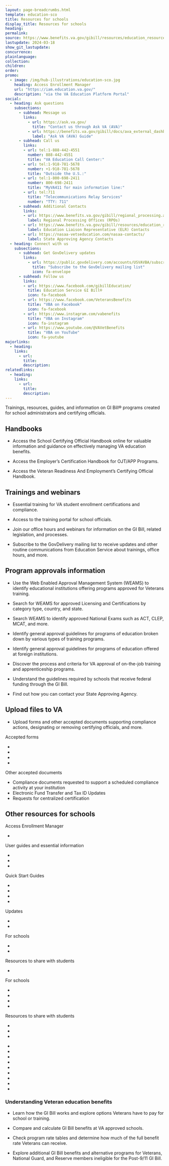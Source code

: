 ```yaml
---
layout: page-breadcrumbs.html
template: education-sco
title: Resources for schools
display_title: Resources for schools
heading:
permalink:
source: https://www.benefits.va.gov/gibill/resources/education_resources/school_certifying_officials/sco_info.asp
lastupdate: 2024-03-18
show_git_lastupdate:
concurrence:
plainlanguage:
collection:
children:
order:
promo:
  - image: /img/hub-illustrations/education-sco.jpg
    heading: Access Enrollment Manager
    url: "https://iam.education.va.gov/"
    description: "via the VA Education Platform Portal"
social:
  - heading: Ask questions
    subsections:
      - subhead: Message us
        links:
          - url: https://ask.va.gov/
            title: "Contact us through Ask VA (AVA)"
          - url: https://benefits.va.gov/gibill/docs/ava_external_dashboard_guide.pdf
            label: "Ask VA (AVA) Guide"
      - subhead: Call us
        links:
        - url: tel:1-888-442-4551
          number: 888-442-4551
          title: "VA Education Call Center:"
        - url: tel:1-918-781-5678
          number: +1-918-781-5678
          title: "Outside the U.S.:"
        - url: tel:1-800-698-2411
          number: 800-698-2411
          title: "MyVA411 for main information line:"
        - url: tel:711
          title: "Telecommunications Relay Services"
          number: "TTY: 711"
      - subhead: Additional Contacts
        links:
        - url: https://www.benefits.va.gov/gibill/regional_processing.asp
          label: Regional Processing Offices (RPOs)
        - url: https://www.benefits.va.gov/gibill/resources/education_resources/school_certifying_officials/elr.asp
          label: Education Liaison Representative (ELR) Contacts
        - url: https://nasaa-vetseducation.com/nasaa-contacts/
          label: State Approving Agency Contacts
  - heading: Connect with us
    subsections:
      - subhead: Get GovDelivery updates
        links:
          - url: https://public.govdelivery.com/accounts/USVAVBA/subscriber/new
            title: "Subscribe to the GovDelivery mailing list"
            icon: fa-envelope
      - subhead: Follow us
        links:
        - url: https://www.facebook.com/gibillEducation/
          title: Education Service GI Bill®
          icon: fa-facebook
        - url: https://www.facebook.com/VeteransBenefits
          title: "VBA on Facebook"
          icon: fa-facebook
        - url: https://www.instagram.com/vabenefits
          title: "VBA on Instagram"
          icon: fa-instagram
        - url: https://www.youtube.com/@VAVetBenefits
          title: "VBA on YouTube"
          icon: fa-youtube
majorlinks:
  - heading:
    links:
      - url:
        title:
        description:
relatedlinks:
  - heading:
    links:
      - url:
        title:
        description:
---
```


<div>
  <p class="va-introtext">
    Trainings, resources, guides, and information on GI Bill® programs created for school administrators and certifying officials.
  <p>
</div>

<div><va-on-this-page class="vads-u-margin-left--1 vads-u-margin-bottom--0 vads-u-padding-bottom--0" /></div>

<section>
  <div class="va-h-ruled--stars"></div>
</section>

<h2 id="handbooks" tabindex="-1">Handbooks</h2>
<ul class="va-nav-linkslist-list">
  <li>
    <span><va-link
      href="https://www.knowva.ebenefits.va.gov/system/templates/selfservice/va_ssnew/help/customer/locale/en-US/portal/554400000001018/content/554400000149088/School-Certifying-Official-Handbook-On-line"
      text="School Certifying Official Handbook"
    /></span>
    <p class="va-nav-linkslist-description">Access the School Certifying Official Handbook online for valuable information and guidance on effectively managing VA education benefits.</p>
  </li>
  <li>
    <span><va-link
      href="https://www.knowva.ebenefits.va.gov/system/templates/selfservice/va_ssnew/help/customer/locale/en-US/portal/554400000001018/content/554400000208001/Employers-Certification-Handbook-On-The-Job-Training-Apprenticeship-Programs"
      text="Employer’s Certification Handbook On-The-Job Training & Apprenticeship Programs"
    /></span>
    <p class="va-nav-linkslist-description">Access the Employer’s Certification Handbook for OJT/APP Programs.</p>
  </li>
    <li>
    <span><va-link
      href="https://www.knowva.ebenefits.va.gov/system/templates/selfservice/va_ssnew/help/customer/locale/en-US/portal/554400000001018/content/554400000260919/VRE-School-Certifying-Official-Handbook"
      text="VR&E School Certifying Official Handbook"
    /></span>
    <p class="va-nav-linkslist-description">Access the Veteran Readiness And Employment’s Certifying Official Handbook.</p>
  </li>
</ul>

<section>
  <div class="va-h-ruled--stars"></div>
</section>

<div>
  <h2 id="trainings-and-webinars" tabindex="-1">Trainings and webinars</h2>
  <ul class="va-nav-linkslist-list">
    <li>
      <span><va-link
        href="https://www.benefits.va.gov/gibill/resources/education_resources/school_certifying_officials/online_sco_training.asp"
        text="Training Requirements"
        onClick="recordEvent({ event: 'nav-linkslist', 'links-list-header': 'Trainings and webinars'});"
      /></span>
      <p class="va-nav-linkslist-description">Essential training for VA student enrollment certifications and compliance.</p>
    </li>
    <li>
      <span><va-link
        href="https://vba-tpss.vbatraining.org/assess/trkSignIn?refid=XSCO"
        text="SCO Training Portal"
        onClick="recordEvent({ event: 'nav-linkslist', 'links-list-header': 'Trainings and webinars'});"
      /></span>
      <p class="va-nav-linkslist-description">Access to the training portal for school officials.</p>
    </li>
    <li>
      <span><va-link
        href="https://www.benefits.va.gov/gibill/resources/education_resources/school_certifying_officials/presentations.asp"
        text="Office Hours and Webinars"
        onClick="recordEvent({ event: 'nav-linkslist', 'links-list-header': 'Trainings and webinars'});"
      /></span>
      <p class="va-nav-linkslist-description">Join our office hours and webinars for information on the GI Bill, related legislation, and processes.</p>
    </li>
    <li>
      <span><va-link
        href="https://public.govdelivery.com/accounts/USVAVBA/subscriber/new"
        text="Sign up for for trainings, webinar, and office hour updates"
        onClick="recordEvent({ event: 'nav-linkslist', 'links-list-header': 'Trainings and webinars'});"
      /></span>
      <p class="va-nav-linkslist-description">Subscribe to the GovDelivery mailing list to receive updates and other routine communications from Education Service about trainings, office hours, and more.</p>
    </li>
  </ul>
</div>

<section>
    <div class="va-h-ruled--stars"></div>
</section>
<div>


<h2 id="program-approvals" tabindex="-1">Program approvals information</h2>
<ul class="va-nav-linkslist-list">
  <li>
    <span><va-link
      href="https://inquiry.vba.va.gov/weamspub/buildSearchInstitutionCriteria.do"
      text="WEAMS Institution Search"
    /></span>
    <p class="va-nav-linkslist-description">Use the Web Enabled Approval Management System (WEAMS) to identify educational institutions offering programs approved for Veterans training.</p>
  </li>
  <li>
    <span><va-link
      href="https://inquiry.vba.va.gov/weamspub/buildSearchCountryLCCriteria.do"
      text="Licensing and Certification"
    /></span>
    <p class="va-nav-linkslist-description">Search for WEAMS for approved Licensing and Certifications by category type, country, and state.</p>
  </li>
  <li>
    <span><va-link
      href="https://inquiry.vba.va.gov/weamspub/buildSearchNE.do"
      text="National Exams"
    /></span>
    <p class="va-nav-linkslist-description">Search WEAMS to identify approved National Exams such as ACT, CLEP, MCAT, and more.</p>
  </li>
  <li>
    <span><va-link
      href="https://benefits.va.gov/gibill/School_Program_Approval.asp"
      text="Program Approvals"
    /></span>
    <p class="va-nav-linkslist-description">Identify general approval guidelines for programs of education broken down by various types of training programs.</p>
  </li>
  <li>
    <span><va-link
      href="https://www.benefits.va.gov/gibill/foreign_program_approval_information_for_schools.asp"
      text="Foreign Program Approvals"
    /></span>
    <p class="va-nav-linkslist-description">Identify general approval guidelines for programs of education offered at foreign institutions.</p>
  </li>
  <li>
    <span><va-link
      href="https://benefits.va.gov/gibill/federalemployerOJTandApprenticeshipProgramApprovalInformation.asp"
      text="Federal On The Job Training/ Apprenticeship Approval"
    /></span>
    <p class="va-nav-linkslist-description">Discover the process and criteria for VA approval of on-the-job training and apprenticeship programs.</p>
  </li>
  <li>
    <span><va-link
      href="https://www.va.gov/education/choosing-a-school/principles-of-excellence/"
      text="Principles of Excellence"
    /></span>
    <p class="va-nav-linkslist-description">Understand the guidelines required by schools that receive federal funding through the GI Bill.</p>
  </li>
  <li>
    <span><va-link
      href="https://nasaa-vetseducation.com/nasaa-contacts/"
      text="State Approving Agency Contact Information"
    /></span>
    <p class="va-nav-linkslist-description">Find out how you can contact your State Approving Agency.</p>
  </li>
</ul>

<section>
    <div class="va-h-ruled--stars"></div>
</section>

<h2 id="upload-files" tabindex="-1">Upload files to VA</h2>
    <ul class="va-nav-linkslist-list">
      <li>
        <span><va-link
          href="https://www.my.va.gov/EducationFileUploads/s/"
          text="Education File Upload Portal"
        /></span>
        <p class="va-nav-linkslist-description">Upload forms and other accepted documents supporting compliance actions, designating or removing certifying officials, and more.</p>
      </li>
</ul>
<va-accordion bordered id="upload-files-accordion">
  <va-accordion-item
    id="forms-library"
    open="true"
    header="Forms library and other accepted documents"
    subheader="Check out the forms and documents which you can submit to VA via the Education File Upload Portal."
    >
    Accepted forms
    <ul>
      <li>
       <span><va-link
          href="https://www.vba.va.gov/pubs/forms/VBA-22-8794-ARE.pdf"
          text="Designation of Certifying Official(s) - VA Form 22-8794 (PDF, 3 pages)"
        /></span>
      </li>
      <li>
        <span><va-link
          href="https://www.vba.va.gov/pubs/forms/vba-22-10215-are.pdf"
          text="Statement of Assurance of Compliance with 85 Percent Enrollment Ratios - VA Form 22-10215 (PDF, 4 pages)"
         /></span>
       </li>
       <li>
        <span><va-link
          href="https://www.vba.va.gov/pubs/forms/vba-22-10215a-are.pdf"
          text="Statement of Assurance of Compliance with 85 Percent Enrollment Ratios Continuation Sheet - VA Form 22-10215a (PDF, 2 pages)"
         /></span>
       </li>
       <li>
        <span><va-link
          href="https://www.vba.va.gov/pubs/forms/vba-22-10216-are.pdf"
          text="35% Exemption Request from 85/15 Reporting Requirement - VA Form 22-10216 (PDF, 2 pages)"
         /></span>
       </li>
    </ul>
    Other accepted documents
    <ul>
      <li>Compliance documents requested to support a scheduled compliance activity at your institution</li>
      <li>Electronic Fund Transfer and Tax ID Updates</li>
      <li>Requests for centralized certification</li>
    </ul>
  </va-accordion-item>
</va-accordion>

<section>
    <div class="va-h-ruled--stars"></div>
</section>

<h2 id="other-resources" tabindex="-1">Other resources for schools</h2>

<va-accordion bordered id="other-resources-accordion">
  <va-accordion-item
    id="enrollment-manager"
    open="true"
    header="Enrollment Manager"
    subheader="Access Enrollment Manager  and essential training for VA student enrollment certifications and compliance."
    >
    Access Enrollment Manager
    <ul>
      <li>
       <span><va-link
          href="https://iam.education.va.gov/auth/realms/dgib/protocol/openid-connect/auth?response_type=code&scope=openid+profile+email&client_id=apigw&redirect_uri=https://iam.education.va.gov:443/_codexch&nonce=GtVNXpMNDc0rQreRf8kTvzlqvDM-zVIsBcz4n2gCn-E&state=0"
          text="Launch VA Education Platform"
        /></span>
      </li>
    </ul>
    User guides and essential information
    <ul>
      <li>
       <span><va-link
          href="https://benefits.va.gov/gibill/enrollment-manager/enrollment-manager-sco-user-guide.pptx"
          text="Enrollment Manager User Guide (PPTX, 315 pages)"
        /></span>
      </li>
      <li>
       <span><va-link
          href="https://login.microsoftonline.com/e95f1b23-abaf-45ee-821d-b7ab251ab3bf/oauth2/authorize?client%5Fid=00000003%2D0000%2D0ff1%2Dce00%2D000000000000&response%5Fmode=form%5Fpost&response%5Ftype=code%20id%5Ftoken&resource=00000003%2D0000%2D0ff1%2Dce00%2D000000000000&scope=openid&nonce=905F1007A503BEC289E3A5790DA0502F1B63E1E7A7DB7812%2DE840CFCE5B98B41ECB45F0981B49F04C5A9E58387AC0FEB3CD059376A6F335D5&redirect%5Furi=https%3A%2F%2Fdvagov%2Dmy%2Esharepoint%2Ecom%2F%5Fforms%2Fdefault%2Easpx&state=OD0w&claims=%7B%22id%5Ftoken%22%3A%7B%22xms%5Fcc%22%3A%7B%22values%22%3A%5B%22CP1%22%5D%7D%7D%7D&wsucxt=1&cobrandid=11bd8083%2D87e0%2D41b5%2Dbb78%2D0bc43c8a8e8a&client%2Drequest%2Did=c2450da1%2D302d%2D4000%2De987%2Df5955d8801ea"
          text="Enrollment Manager Course Catalog"
        /></span>
      </li>
      <li>
       <span><va-link
          href="https://benefits.va.gov/gibill/enrollment-manager/enrollment-manager-frequently-asked-questions.asp"
          text="Enrollment Manager FAQs"
        /></span>
      </li>
    </ul>
    Quick Start Guides
    <ul>
      <li>
       <span><va-link
          href="https://benefits.va.gov/gibill/docs/guides/flight-quick-start-guide.pdf"
          text="Flight - Enrollment Manager Quick Start Guide (PDF, 4 pages)"
        /></span>
      </li>
      <li>
       <span><va-link
          href="https://benefits.va.gov/gibill/docs/guides/ihl-quick-start-guide.pdf"
          text="Institutions of Higher Learning - Enrollment Manager Quick Start Guide (PDF, 3 pages)"
        /></span>
      </li>
      <li>
       <span><va-link
          href="https://benefits.va.gov/gibill/docs/guides/ncd-quick-start-guide.pdf"
          text="Non-College Degree Programs - Enrollment Manager Quick Start Guide (PDF, 3 pages)"
        /></span>
      </li>
      <li>
       <span><va-link
          href="https://benefits.va.gov/gibill/docs/guides/ojtapp-quick-start-guide.pdf"
          text="On-the-Job Training/Apprenticeship - Enrollment Manager Quick Start Guide (PDF, 4 pages)"
        /></span>
      </li>
    </ul>
    Updates
    <ul>
      <li>
       <span><va-link
          href="https://benefits.va.gov/GIBILL/enrollment-manager/enrollment-manager-system-updates.asp"
          text="Enrollment Manager System Updates"
        /></span>
      </li>
      <li>
       <span><va-link
          href="https://benefits.va.gov/GIBILL/enrollment-manager/paper-based-enrollment-manager-crosswalk.pptx"
          text="VA Paper Based Forms to Enrollment Manager Crosswalk (PPTX, 124 pages)"
        /></span>
      </li>
    </ul>
  </va-accordion-item>
  <va-accordion-item
    id="payment-and-debt"
    open="true"
    header="Payment and debt"
    subheader="Find information about managing debt related to VA education benefits."
    >
    For schools
    <ul>
      <li>
       <span><va-link
          href="https://www.benefits.va.gov/gibill/resources/education_resources/debt_info.asp"
          text="GI Bill Overpayments and Debt"
        /></span>
      </li>
      <li>
       <span><va-link
          href="https://www.fiscal.treasury.gov/TOP/"
          text="Treasury Offset Program"
        /></span>
      </li>
    </ul>
    Resources to share with students
    <ul>
      <li>
       <span><va-link
          href="https://www.va.gov/resources/va-debt-management/"
          text="VA Debt Management Center"
        /></span>
      </li>
    </ul>
  </va-accordion-item>
  <va-accordion-item
    id="vet-readiness"
    open="true"
    header="Veteran Readiness and Employment (VR&E) Chapter 31"
    subheader="The Veteran Readiness and Employment program assists Veterans with service-connected disabilities to explore employment options and address education and/or training needs."
    >
    For schools
    <ul>
      <li>
       <span><va-link
          href="https://drive.google.com/file/d/1U6silOZM0aOzpEQXhzcQdQCM5AC-y2x9/view"
          text="VR&E School Certifying Official Handbook (PDF, 19 pages)"
        /></span>
      </li>
      <li>
       <span><va-link
          href="https://authentication.tungsten-network.com/login"
          text="Login to Tungsten"
        /></span>
      </li>
      <li>
       <span><va-link
          href="https://www.benefits.va.gov/GIBILL/docs/job_aids/VRE_Tungsten_Invoicing.pdf"
          text="VR&E Tungsten Invoicing (PDF, 14 pages)"
        /></span>
      </li>
      <li>
       <span><va-link
          href="https://www.tungsten-network.com/customer-campaigns/vre/"
          text="VR&E Tungsten Customer Campaign"
        /></span>
      </li>
    </ul>
    Resources to share with students
    <ul>
      <li>
       <span><va-link
          href="https://www.va.gov/careers-employment/vocational-rehabilitation/"
          text="Veteran Readiness and Employment (Chapter 31)"
        /></span>
      </li>
      <li>
       <span><va-link
          href="https://www.va.gov/careers-employment/vocational-rehabilitation/eligibility/"
          text="Eligibility for VR&E"
        /></span>
      </li>
      <li>
       <span><va-link
          href="https://www.va.gov/careers-employment/vocational-rehabilitation/how-to-apply/"
          text="How to apply for VR&E"
        /></span>
      </li>
    </ul>
  </va-accordion-item>
  <va-accordion-item
    id="eighty-five-fifteen"
    open="true"
    header="85/15"
    subheader="Information on the 85 percent rule, or 85/15 rule, which requires that at least 15 percent of students enrolled in an approved program are self-supported."
    >
    <ul>
      <li>
       <span><va-link
          href="https://benefits.va.gov/GIBILL/85_15/85_15_homepage.asp"
          text="The 85/15 Rule"
        /></span>
      </li>
      <li>
       <span><va-link
          href="https://benefits.va.gov/GIBILL/85_15/Reporting_Requirements.asp"
          text="Reporting Requirements"
        /></span>
      </li>
      <li>
       <span><va-link
          href="https://benefits.va.gov/GIBILL/85_15/35_percent_exemption.asp"
          text="35 Percent Exemption"
        /></span>
      </li>
      <li>
       <span><va-link
          href="https://benefits.va.gov/GIBILL/85_15/dod_exemption.asp"
          text="Department of Defense (DoD) Exemption"
        /></span>
      </li>
      <li>
       <span><va-link
          href="https://benefits.va.gov/GIBILL/85_15/education_service_waiver.asp"
          text="Education Service Waiver"
        /></span>
      </li>
      <li>
       <span><va-link
          href="https://benefits.va.gov/GIBILL/85_15/supported_non_supported_students.asp"
          text="Supported and Non-Supported Students"
        /></span>
      </li>
      <li>
       <span><va-link
          href="https://benefits.va.gov/GIBILL/85_15/restricted_aid.asp"
          text="Restricted Aid"
        /></span>
      </li>
      <li>
       <span><va-link
          href="https://benefits.va.gov/GIBILL/85_15/Suspension_and_Review.asp"
          text="Suspension and Review"
        /></span>
      </li>
      <li>
       <span><va-link
          href="https://benefits.va.gov/gibill/85_15_faqs.asp"
          text="85/15 FAQs"
        /></span>
      </li>
    </ul>
  </va-accordion-item>
</va-accordion>
<section class="merger-majorlinks va-nav-linkslist va-nav-linkslist--related">
  <section class="field_related_links">
    <h3 class="va-nav-linkslist-heading" tabindex="-1">
      Understanding Veteran education benefits
    </h3>
    <ul class="va-nav-linkslist-list">
      <li>
        <span><va-link
          href="https://www.va.gov/education/about-gi-bill-benefits/"
          text="About GI Bill Benefits"
        /></span>
        <p class="va-nav-linkslist-description">Learn how the GI Bill works and explore options Veterans have to pay for school or training.</p>
      </li>
      <li>
        <span><va-link
          href="https://www.va.gov/education/gi-bill-comparison-tool/"
          text="GI Bill Comparison Tool"
        /></span>
        <p class="va-nav-linkslist-description">Compare and calculate GI Bill benefits at VA approved schools.</p>
      </li>
      <li>
        <span><va-link
          href="https://www.va.gov/education/benefit-rates/"
          text="Current VA education benefit rates"
        /></span>
        <p class="va-nav-linkslist-description">Check program rate tables and determine how much of the full benefit rate Veterans can receive.</p>
      </li>
      <li>
        <span><va-link
          href="https://www.va.gov/education/other-va-education-benefits/"
          text="Other VA education benefits"
        /></span>
        <p class="va-nav-linkslist-description">Explore additional GI Bill benefits and alternative programs for Veterans, National Guard, and Reserve members ineligible for the Post-9/11 GI Bill.</p>
      </li>
    </ul>
  </section>
</section>
<script>
  // Set the accordions' buttons to "Collapse all", since we're defaulting to having all accordion items open
  (() => {
    const body = document.querySelector('body');
    const accordionSelectors = ['#other-resources-accordion', '#upload-files-accordion'];
    body.onload = (event) => {
      accordionSelectors.forEach( accordionSelector => { 
        const accordionElement = document.querySelector(accordionSelector);
        const button = accordionElement.shadowRoot.querySelector('.va-accordion__button');
        button.click();
        button.blur();
      });
    }
  })();
</script>
